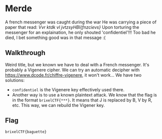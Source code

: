 # Merde

A french messenger was caught during the war He was carrying a piece of paper that read: *Vvr ktdk vl jvtzsyHBI{fnzcievs}* Upon torturing the messenger for an explaination, he only shouted 'confidentiel'!!! Too bad he died, I bet something good was in that message :(

## Walkthrough

Weird title, but we known we have to deal with a French messenger. It's probably a Vigenere cipher. We can try an automatic decipher with https://www.dcode.fr/chiffre-vigenere, it won't work... We have two solutions:

- `confidentiel` is the Vigenere key effectively used there.
- Another way is to use a known plaintext attack. We know that the flag is in the format `brixelCTF{***}`. It means that J is replaced by B, V by R, etc. This way, we can rebuild the Vigener key.

## Flag

```
brixelCTF{baguette}
```

